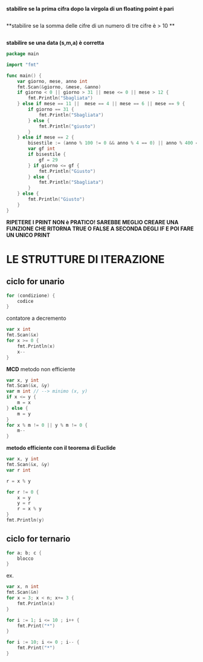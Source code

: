 
**stabilire se la prima cifra dopo la virgola di un floating point è pari**

```go

```

**stabilire se la somma delle cifre di un numero di tre cifre è > 10 **

```go

```

**stabilire se una data (s,m,a) è corretta**

```go
package main

import "fmt"

func main() {
    var giorno, mese, anno int
    fmt.Scan(&giorno, &mese, &anno)
    if giorno < 0 || giorno > 31 || mese <= 0 || mese > 12 {
	    fmt.Println("Sbagliata")
    } else if mese == 11 ||  mese == 4 || mese == 6 || mese == 9 {
	    if giorno == 31 {
		    fmt.Println("Sbagliata")
	    } else {
		    fmt.Println("giusto")
	    }
    } else if mese == 2 {
	    bisestile := (anno % 100 != 0 && anno % 4 == 0) || anno % 400 == 0
	    var gf int
	    if bisestile {
		    gf = 29
	    } if giorno <= gf {
		    fmt.Println("Giusto")
	    } else {
		    fmt.Println("Sbagliata")
	    }
    } else {
	    fmt.Println("Giusto")
    }
}
```


**RIPETERE I PRINT NON è PRATICO! SAREBBE MEGLIO CREARE UNA FUNZIONE CHE RITORNA TRUE O FALSE A SECONDA DEGLI IF E POI FARE UN UNICO PRINT**


# LE STRUTTURE DI ITERAZIONE

## ciclo for unario

```go
for (condizione) {
	codice
}
```


contatore a decremento
```go
var x int
fmt.Scan(&x)
for x >= 0 {
	fmt.Println(x)
	x--
}
```

**MCD**
metodo non efficiente
```go
var x, y int
fmt.Scan(&x, &y)
var m int // --> minimo (x, y)
if x <= y {
	m = x
} else {
	m = y
}
for x % m != 0 || y % m != 0 {
	m--
}
```

**metodo efficiente con il teorema di Euclide**

```go
var x, y int
fmt.Scan(&x, &y)
var r int

r = x % y

for r != 0 {
	x = y
	y = r
	r = x % y
}
fmt.Println(y)
```

## ciclo for ternario

```go
for a; b; c {
	blocco
}
```

ex.
```go
var x, n int
fmt.Scan(&n)
for x = 3; x < n; x+= 3 {
	fmt.Println(x)
}
```

```go
for i := 1; i <= 10 ; i++ {
	fmt.Print("*")
}
```


```go
for i := 10; i <= 0 ; i-- {
	fmt.Print("*")
}
```




